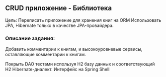 ## CRUD приложение - Библиотека
Цель: Переписать приложение для хранения книг на ORM
      Использовать JPA, Hibernate только в качестве JPA-провайдера.

### Описание задания:

Добавить комментарии к книгам, и высокоуровневые сервисы, оставляющие комментарии к книгам.

Покрыть DAO тестами используя H2 базу данных и соответствующий H2 Hibernate-диалект. Интерфейс на Spring Shell
